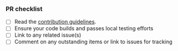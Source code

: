 <!-- Enter details of the change here. Include additional tests that have been done, reference to the issue for tracking, etc. -->

<!-- Please check the completed items below -->
### PR checklist

- [ ] Read the [contribution guidelines](https://github.com/jimschubert/beast-changelog-action/blob/master/.github/CONTRIBUTING.md).
- [ ] Ensure your code builds and passes local testing efforts
- [ ] Link to any related issue(s)
- [ ] Comment on any outstanding items or link to issues for tracking